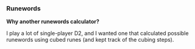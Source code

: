 ### Runewords


**Why another runewords calculator?**

I play a lot of single-player D2, and I wanted one that calculated possible runewords using cubed runes (and kept track of the cubing steps).

